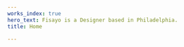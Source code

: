 ```yaml
---
works_index: true
hero_text: Fisayo is a Designer based in Philadelphia.
title: Home

---
```

<Hero :text="$page.frontmatter.hero_text" />
<WorksList />